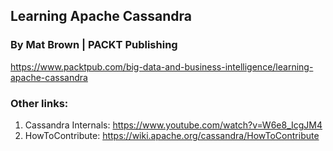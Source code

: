 ## Learning Apache Cassandra

### By Mat Brown | PACKT Publishing

https://www.packtpub.com/big-data-and-business-intelligence/learning-apache-cassandra

### Other links:

1. Cassandra Internals: https://www.youtube.com/watch?v=W6e8_IcgJM4
2. HowToContribute: https://wiki.apache.org/cassandra/HowToContribute
